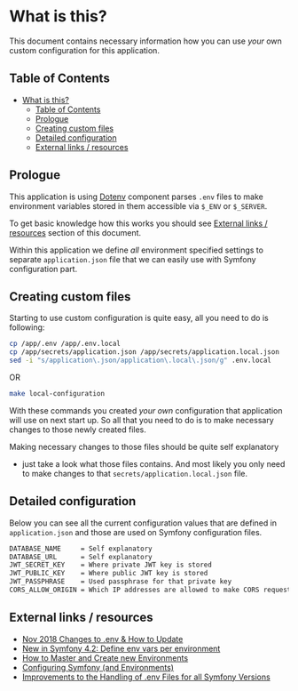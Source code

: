 # What is this?

This document contains necessary information how you can use _your_ own custom
configuration for this application.

## Table of Contents
* [What is this?](#what-is-this)
   * [Table of Contents](#table-of-contents)
   * [Prologue](#prologue)
   * [Creating custom files](#creating-custom-files)
   * [Detailed configuration](#detailed-configuration)
   * [External links / resources](#external-links--resources)

## Prologue

This application is using [Dotenv](https://symfony.com/doc/current/components/dotenv.html)
component parses `.env` files to make environment variables stored in them 
accessible via `$_ENV` or `$_SERVER`.

To get basic knowledge how this works you should see [External links / resources](#external-links--resources)
section of this document.

Within this application we define _all_ environment specified settings to
separate `application.json` file that we can easily use with Symfony 
configuration part.

## Creating custom files

Starting to use custom configuration is quite easy, all you need to do is 
following:

```bash
cp /app/.env /app/.env.local
cp /app/secrets/application.json /app/secrets/application.local.json
sed -i "s/application\.json/application\.local\.json/g" .env.local
```

OR

```bash
make local-configuration
```

With these commands you created _your own_ configuration that application
will use on next start up. So all that you need to do is to make necessary 
changes to those newly created files.

Making necessary changes to those files should be quite self explanatory 
- just take a look what those files contains. And most likely you only need
to make changes to that `secrets/application.local.json` file.

## Detailed configuration

Below you can see all the current configuration values that are defined in
`application.json` and those are used on Symfony configuration files.

```bash
DATABASE_NAME     = Self explanatory
DATABASE_URL      = Self explanatory
JWT_SECRET_KEY    = Where private JWT key is stored
JWT_PUBLIC_KEY    = Where public JWT key is stored
JWT_PASSPHRASE    = Used passphrase for that private key
CORS_ALLOW_ORIGIN = Which IP addresses are allowed to make CORS requests
```

## External links / resources

* [Nov 2018 Changes to .env & How to Update](https://symfony.com/doc/current/configuration/dot-env-changes.html)
* [New in Symfony 4.2: Define env vars per environment](https://symfony.com/blog/new-in-symfony-4-2-define-env-vars-per-environment)
* [How to Master and Create new Environments](https://symfony.com/doc/current/configuration/environments.html)
* [Configuring Symfony (and Environments)](https://symfony.com/doc/current/configuration.html)
* [Improvements to the Handling of .env Files for all Symfony Versions](https://symfony.com/blog/improvements-to-the-handling-of-env-files-for-all-symfony-versions)
